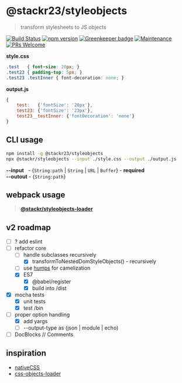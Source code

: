 # @stackr23/styleobjects
> transform stylesheets to JS objects

[![Build Status](https://travis-ci.com/stackr23/styleobjects.svg?branch=master)](https://travis-ci.com/stackr23/styleobjects)
[![npm version](https://badge.fury.io/js/%40stackr23%2Fstyleobjects.svg?v020)](http://npm.im/@stackr23/styleobjects) [![Greenkeeper badge](https://badges.greenkeeper.io/stackr23/styleobjects.svg)](https://greenkeeper.io/)
[![Maintenance][maintenance-img]][maintenance-url]
[![PRs Welcome][pr-welcome]](http://makeapullrequest.com)

[maintenance-img]: https://img.shields.io/badge/Maintained%3F-yes-green.svg
[maintenance-url]: https://GitHub.com/stackR23/styleobjects/graphs/
[pr-welcome]: https://img.shields.io/badge/PRs-welcome-brightgreen.svg?style=flat-square

__style.css__
```css
.test   { font-size: 20px; }
.test23 { padding-top: 5px; }
.test23 .testInner { font-decoration: none; }
```

__output.js__
```javascript
{
    test:   {'fontSize': '20px'},
    test23: {'fontSize': '23px'},
    test23__testInner: {'fontDecoration': 'none'}
}
```

## CLI usage

```bash
npm install -g @stackr23/styleobjects  
npx @stackr/styleobjects --input ./style.css --output ./output.js
```

__--input__&nbsp;&nbsp;&nbsp;- {`String:path` | `String` | `URL` | `Buffer`} - __required__  
__--outout__&nbsp;- {`String:path`}

## webpack usage
> __[@stackr/styleobjects-loader](https://github.com/stackr23/styleobjects-loader)__

## v2 roadmap  
* [ ] ? add eslint
* [ ] refactor core
    * [ ] handle subclasses recursively  
        * [x] transformToNestedDomStyleObjects() - recursively
    * [ ] use [humps](https://www.npmjs.com/package/humps) for camelization  
    * [x] ES7
        * [x] @babel/register
        * [x] build into /dist
* [x] mocha tests 
    * [x] unit tests 
    * [x] test /bin
* [ ] proper option handling
    * [x] add yargs
    * [ ] --output-type as (json | module | echo)
* [ ] DocBlocks // Comments  

## inspiration
* [nativeCSS](https://github.com/raphamorim/native-css)  
* [css-objects-loader](https://github.com/pl12133/css-object-loader)
